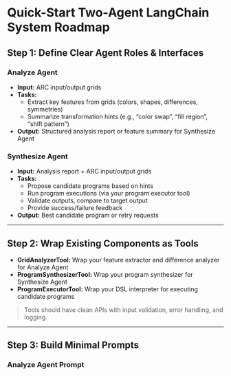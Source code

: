 # Quick-Start Two-Agent LangChain System Roadmap

## Step 1: Define Clear Agent Roles & Interfaces

### Analyze Agent
- **Input:** ARC input/output grids
- **Tasks:**
  - Extract key features from grids (colors, shapes, differences, symmetries)
  - Summarize transformation hints (e.g., “color swap”, “fill region”, “shift pattern”)
- **Output:** Structured analysis report or feature summary for Synthesize Agent

### Synthesize Agent
- **Input:** Analysis report + ARC input/output grids
- **Tasks:**
  - Propose candidate programs based on hints
  - Run program executions (via your program executor tool)
  - Validate outputs, compare to target output
  - Provide success/failure feedback
- **Output:** Best candidate program or retry requests

---

## Step 2: Wrap Existing Components as Tools

- **GridAnalyzerTool:** Wrap your feature extractor and difference analyzer for Analyze Agent
- **ProgramSynthesizerTool:** Wrap your program synthesizer for Synthesize Agent
- **ProgramExecutorTool:** Wrap your DSL interpreter for executing candidate programs

> Tools should have clean APIs with input validation, error handling, and logging.

---

## Step 3: Build Minimal Prompts

### Analyze Agent Prompt

